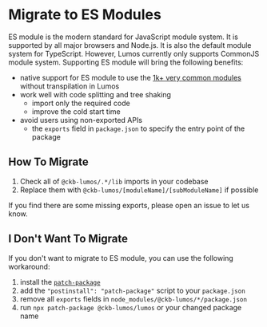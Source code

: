 # Migrate to ES Modules

ES module is the modern standard for JavaScript module system. It is supported by all major browsers and Node.js. It is also the default module system for TypeScript. However, Lumos currently only supports CommonJS module system. Supporting ES module will bring the following benefits:

- native support for ES module to use the [1k+ very common modules](https://github.com/sindresorhus/meta/discussions/15) without transpilation in Lumos
- work well with code splitting and tree shaking
  - import only the required code
  - improve the cold start time
- avoid users using non-exported APIs
  - the `exports` field in `package.json` to specify the entry point of the package

## How To Migrate

1. Check all of `@ckb-lumos/.*/lib` imports in your codebase
2. Replace them with `@ckb-lumos/[moduleName]/[subModuleName]` if possible

If you find there are some missing exports, please open an issue to let us know.

## I Don't Want To Migrate

If you don't want to migrate to ES module, you can use the following workaround:

1. install the [`patch-package`](https://github.com/ds300/patch-package)
2. add the `"postinstall": "patch-package"` script to your `package.json`
3. remove all `exports` fields in `node_modules/@ckb-lumos/*/package.json`
4. run `npx patch-package @ckb-lumos/lumos` or your changed package name
